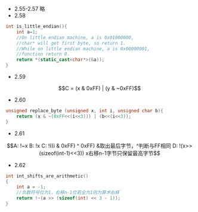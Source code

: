 * 2.55-2.57 略
* 2.58<br>
```c++
int is_little_endian(){
    int a=1;
    //On little endian machine, a is 0x01000000,
    //char* will get first byte, so return 1.
    //While on little endian machine, a is 0x00000001,
    //function return 0.
    return *(static_cast<char*>(&a));
}
```
* 2.59<br>
```math
C = (x & 0xFF) | (y & ~0xFF)
```
* 2.60<br>
```c++
unsigned replace_byte (unsigned x, int i, unsigned char b){
    return (x & ~(0xFF<<(i<<3))) | (b<<(i<<3));
}
```
* 2.61<br>
```math
A: !~x
B: !x
C: !((i & 0xFF) ^ 0xFF)  &取出最后字节，^判断与FF相同
D: !(x>>(sizeof(int-1)<<3)) x右移n-1字节只保留最高字节
```
* 2.62<br>
```c++
int int_shifts_are_arithmetic()
{
    int a = -1;
    //负数符号位为1，右移n-1位若全为1则为算术右移
    return !~(a >> (sizeof(int) << 3 - 1));
}
```